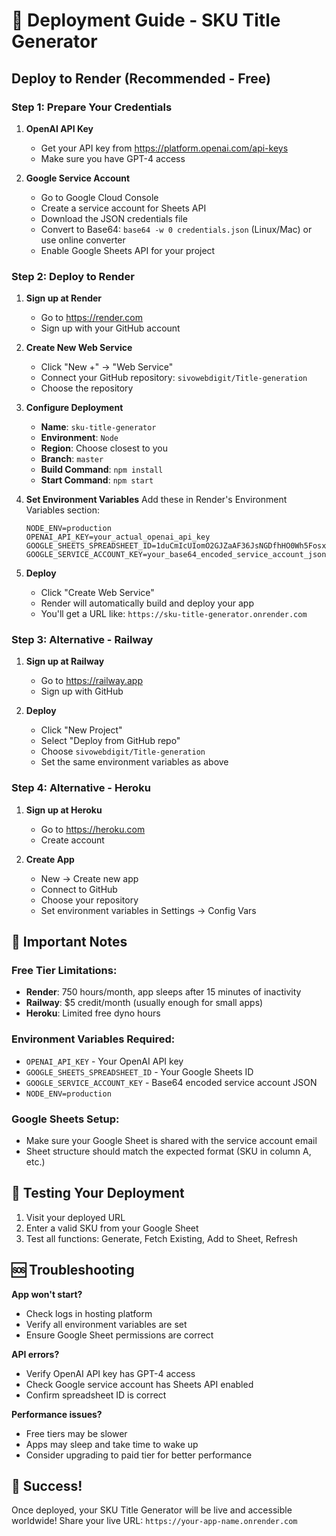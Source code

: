 # 🚀 Deployment Guide - SKU Title Generator

## Deploy to Render (Recommended - Free)

### Step 1: Prepare Your Credentials

1. **OpenAI API Key**
   - Get your API key from https://platform.openai.com/api-keys
   - Make sure you have GPT-4 access

2. **Google Service Account**
   - Go to Google Cloud Console
   - Create a service account for Sheets API
   - Download the JSON credentials file
   - Convert to Base64: `base64 -w 0 credentials.json` (Linux/Mac) or use online converter
   - Enable Google Sheets API for your project

### Step 2: Deploy to Render

1. **Sign up at Render**
   - Go to https://render.com
   - Sign up with your GitHub account

2. **Create New Web Service**
   - Click "New +" → "Web Service"
   - Connect your GitHub repository: `sivowebdigit/Title-generation`
   - Choose the repository

3. **Configure Deployment**
   - **Name**: `sku-title-generator`
   - **Environment**: `Node`
   - **Region**: Choose closest to you
   - **Branch**: `master`
   - **Build Command**: `npm install`
   - **Start Command**: `npm start`

4. **Set Environment Variables**
   Add these in Render's Environment Variables section:
   
   ```
   NODE_ENV=production
   OPENAI_API_KEY=your_actual_openai_api_key
   GOOGLE_SHEETS_SPREADSHEET_ID=1duCmIcUIomO2GJZaAF36JsNGDfhHO0Wh5FosxvKeT0s
   GOOGLE_SERVICE_ACCOUNT_KEY=your_base64_encoded_service_account_json
   ```

5. **Deploy**
   - Click "Create Web Service"
   - Render will automatically build and deploy your app
   - You'll get a URL like: `https://sku-title-generator.onrender.com`

### Step 3: Alternative - Railway

1. **Sign up at Railway**
   - Go to https://railway.app
   - Sign up with GitHub

2. **Deploy**
   - Click "New Project"
   - Select "Deploy from GitHub repo"
   - Choose `sivowebdigit/Title-generation`
   - Set the same environment variables as above

### Step 4: Alternative - Heroku

1. **Sign up at Heroku**
   - Go to https://heroku.com
   - Create account

2. **Create App**
   - New → Create new app
   - Connect to GitHub
   - Choose your repository
   - Set environment variables in Settings → Config Vars

## 📝 Important Notes

### Free Tier Limitations:
- **Render**: 750 hours/month, app sleeps after 15 minutes of inactivity
- **Railway**: $5 credit/month (usually enough for small apps)
- **Heroku**: Limited free dyno hours

### Environment Variables Required:
- `OPENAI_API_KEY` - Your OpenAI API key
- `GOOGLE_SHEETS_SPREADSHEET_ID` - Your Google Sheets ID  
- `GOOGLE_SERVICE_ACCOUNT_KEY` - Base64 encoded service account JSON
- `NODE_ENV=production`

### Google Sheets Setup:
- Make sure your Google Sheet is shared with the service account email
- Sheet structure should match the expected format (SKU in column A, etc.)

## 🔧 Testing Your Deployment

1. Visit your deployed URL
2. Enter a valid SKU from your Google Sheet
3. Test all functions: Generate, Fetch Existing, Add to Sheet, Refresh

## 🆘 Troubleshooting

**App won't start?**
- Check logs in hosting platform
- Verify all environment variables are set
- Ensure Google Sheet permissions are correct

**API errors?**
- Verify OpenAI API key has GPT-4 access
- Check Google service account has Sheets API enabled
- Confirm spreadsheet ID is correct

**Performance issues?**
- Free tiers may be slower
- Apps may sleep and take time to wake up
- Consider upgrading to paid tier for better performance

## 🎉 Success!

Once deployed, your SKU Title Generator will be live and accessible worldwide!
Share your live URL: `https://your-app-name.onrender.com`
